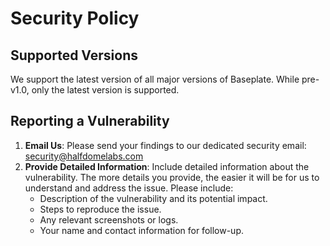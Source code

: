 # Security Policy

## Supported Versions

We support the latest version of all major versions of Baseplate. While pre-v1.0, only the latest version is supported.

## Reporting a Vulnerability

1. **Email Us**: Please send your findings to our dedicated security email: security@halfdomelabs.com
2. **Provide Detailed Information**: Include detailed information about the vulnerability. The more details you provide, the easier it will be for us to understand and address the issue. Please include:
   - Description of the vulnerability and its potential impact.
   - Steps to reproduce the issue.
   - Any relevant screenshots or logs.
   - Your name and contact information for follow-up.

